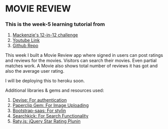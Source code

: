 # MOVIE REVIEW

### This is the week-5 learning tutorial from  
1. [Mackenzie's 12-in-12 challenge](https://mackenziechild.me/12-in-12/)  
2. [Youtube Link](https://www.youtube.com/watch?v=0DR5JLZ2Qgg)  
3. [Github Repo](https://github.com/mackenziechild/movie_review)  

This week I built a Movie Review app  where signed in users can post ratings and reviews for the movies. Visitors can search their movies. Even partial matches work. A Movie also shows total number of reviews it has got and also the average user rating.

I will be deploying this to heroku soon.

Additional libraries &  gems and resources used:  
1. [Devise: For authentication](https://github.com/plataformatec/devise)  
2. [Paperclip Gem: For Image Uploading](https://github.com/thoughtbot/paperclip)   
3. [Bootstrap-saas: For stylin](https://github.com/twbs/bootstrap-sass)  
4. [Searchkick: For Search Functionality](https://github.com/ankane/searchkick)  
5. [Raty.js: jQuery Star Rating Plunin](https://github.com/wbotelhos/raty)  
  
  
  
  
  
  
  
  
  
  


